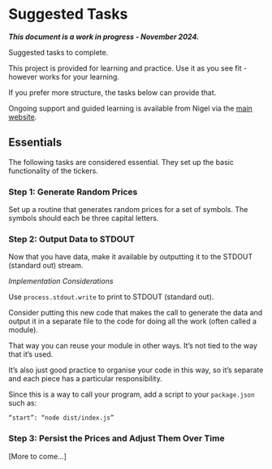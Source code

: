 # Suggested Tasks

***This document is a work in progress - November 2024.***

Suggested tasks to complete.

This project is provided for learning and practice. Use it as you see fit - however works for your learning.

If you prefer more structure, the tasks below can provide that.

Ongoing support and guided learning is available from Nigel via the [main website](https://prescriptionfree.academy/).

## Essentials

The following tasks are considered essential. They set up the basic functionality of the tickers.

### Step 1: Generate Random Prices

Set up a routine that generates random prices for a set of symbols. The symbols should each be three capital letters.

### Step 2: Output Data to STDOUT

Now that you have data, make it available by outputting it to the STDOUT (standard out) stream.

*Implementation Considerations*

Use `process.stdout.write` to print to STDOUT (standard out).

Consider putting this new code that makes the call to generate the data and output it in a separate file to the code for doing all the work (often called a module).

That way you can reuse your module in other ways. It’s not tied to the way that it’s used.

It’s also just good practice to organise your code in this way, so it’s separate and each piece has a particular responsibility.

Since this is a way to call your program, add a script to your `package.json` such as:

```
“start”: “node dist/index.js”
```

### Step 3: Persist the Prices and Adjust Them Over Time

[More to come…]
